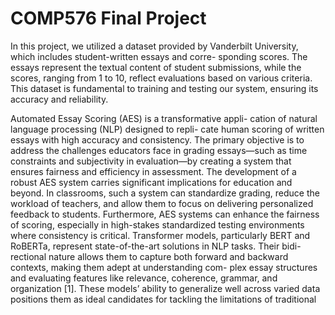 # COMP576 Final Project
In this project, we utilized a dataset provided by Vanderbilt
University, which includes student-written essays and corre-
sponding scores. The essays represent the textual content of
student submissions, while the scores, ranging from 1 to 10,
reflect evaluations based on various criteria. This dataset is
fundamental to training and testing our system, ensuring its
accuracy and reliability.

Automated Essay Scoring (AES) is a transformative appli-
cation of natural language processing (NLP) designed to repli-
cate human scoring of written essays with high accuracy and
consistency. The primary objective is to address the challenges
educators face in grading essays—such as time constraints and
subjectivity in evaluation—by creating a system that ensures
fairness and efficiency in assessment.
The development of a robust AES system carries significant
implications for education and beyond. In classrooms, such
a system can standardize grading, reduce the workload of
teachers, and allow them to focus on delivering personalized
feedback to students. Furthermore, AES systems can enhance
the fairness of scoring, especially in high-stakes standardized
testing environments where consistency is critical.
Transformer models, particularly BERT and RoBERTa,
represent state-of-the-art solutions in NLP tasks. Their bidi-
rectional nature allows them to capture both forward and
backward contexts, making them adept at understanding com-
plex essay structures and evaluating features like relevance,
coherence, grammar, and organization [1]. These models’
ability to generalize well across varied data positions them
as ideal candidates for tackling the limitations of traditional

